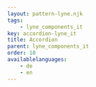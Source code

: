 ```yaml
---
layout: pattern-lyne.njk
tags: 
    - lyne_components_it
key: accordion-lyne_it
title: Accordion
parent: lyne_components_it
order: 10
availablelanguages: 
    - de
    - en
---
```

